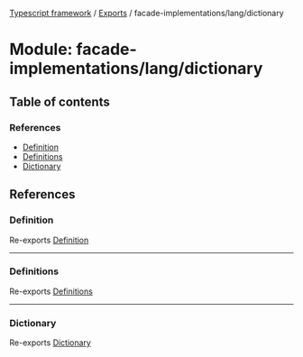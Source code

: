 [Typescript framework](../index.md) / [Exports](../modules.md) / facade-implementations/lang/dictionary

# Module: facade-implementations/lang/dictionary

## Table of contents

### References

- [Definition](facade_implementations_lang_dictionary.md#definition)
- [Definitions](facade_implementations_lang_dictionary.md#definitions)
- [Dictionary](facade_implementations_lang_dictionary.md#dictionary)

## References

### Definition

Re-exports [Definition](../classes/facade_implementations_lang_dictionary_Definition.Definition.md)

___

### Definitions

Re-exports [Definitions](../classes/facade_implementations_lang_dictionary_Definitions.Definitions.md)

___

### Dictionary

Re-exports [Dictionary](../classes/facade_implementations_lang_dictionary_Dictionary.Dictionary-1.md)
